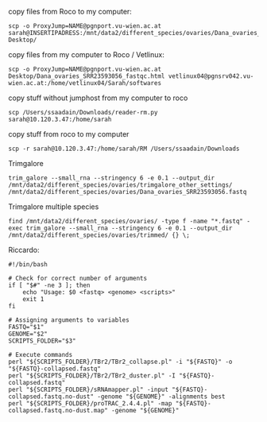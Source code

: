 copy files from Roco to my computer:

```
scp -o ProxyJump=NAME@pgnport.vu-wien.ac.at sarah@INSERTIPADRESS:/mnt/data2/different_species/ovaries/Dana_ovaries_SRR23593056_fastqc.html Desktop/
````

copy files from my computer to Roco / Vetlinux:
```
scp -o ProxyJump=NAME@pgnport.vu-wien.ac.at Desktop/Dana_ovaries_SRR23593056_fastqc.html vetlinux04@pgnsrv042.vu-wien.ac.at:/home/vetlinux04/Sarah/softwares
```

copy stuff without jumphost from my computer to roco
```
scp /Users/ssaadain/Downloads/reader-rm.py sarah@10.120.3.47:/home/sarah
```

copy stuff from roco to my computer
```
scp -r sarah@10.120.3.47:/home/sarah/RM /Users/ssaadain/Downloads
```


Trimgalore
```
trim_galore --small_rna --stringency 6 -e 0.1 --output_dir /mnt/data2/different_species/ovaries/trimgalore_other_settings/ /mnt/data2/different_species/ovaries/Dana_ovaries_SRR23593056.fastq
```

Trimgalore multiple species
```
find /mnt/data2/different_species/ovaries/ -type f -name "*.fastq" -exec trim_galore --small_rna --stringency 6 -e 0.1 --output_dir /mnt/data2/different_species/ovaries/trimmed/ {} \;
```


Riccardo:
```
#!/bin/bash

# Check for correct number of arguments
if [ "$#" -ne 3 ]; then
    echo "Usage: $0 <fastq> <genome> <scripts>"
    exit 1
fi

# Assigning arguments to variables
FASTQ="$1"
GENOME="$2"
SCRIPTS_FOLDER="$3"

# Execute commands
perl "${SCRIPTS_FOLDER}/TBr2/TBr2_collapse.pl" -i "${FASTQ}" -o "${FASTQ}-collapsed.fastq"
perl "${SCRIPTS_FOLDER}/TBr2/TBr2_duster.pl" -I "${FASTQ}-collapsed.fastq"
perl "${SCRIPTS_FOLDER}/sRNAmapper.pl" -input "${FASTQ}-collapsed.fastq.no-dust" -genome "${GENOME}" -alignments best
perl "${SCRIPTS_FOLDER}/proTRAC_2.4.4.pl" -map "${FASTQ}-collapsed.fastq.no-dust.map" -genome "${GENOME}"
```
